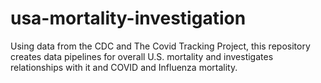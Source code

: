 # usa-mortality-investigation
Using data from the CDC and The Covid Tracking Project, this repository creates data pipelines for overall U.S. mortality and investigates relationships with it and COVID and Influenza mortality.
